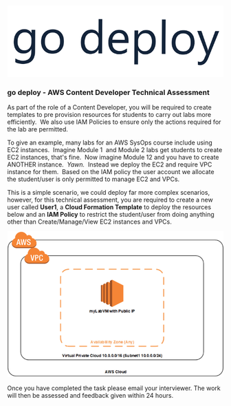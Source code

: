 ![Screenshot](media/logo.png)

### go deploy - AWS Content Developer Technical Assessment

As part of the role of a Content Developer, you will be required to create templates to pre provision resources for students to carry out labs more efficiently.  We also use IAM Policies to ensure only the actions required for the lab are permitted.

To give an example, many labs for an AWS SysOps course include using EC2 instances.  Imagine Module 1  and Module 2 labs get students to create EC2 instances, that's fine.  Now imagine Module 12 and you have to create ANOTHER instance.  *Yawn.*  Instead we deploy the EC2 and require VPC instance for them.  Based on the IAM policy the user account we allocate the student/user is only permitted to manage EC2 and VPCs.

This is a simple scenario, we could deploy far more complex scenarios, however, for this technical assessment, you are required to create a new user called **User1**, a **Cloud Formation Template** to deploy the resources below and an **IAM Policy** to restrict the student/user from doing anything other than Create/Manage/View EC2 instances and VPCs.

<span style="display:block;text-align:center">![Screenshot](media/diagram.png)

Once you have completed the task please email your interviewer.  The work will then be assessed and feedback given within 24 hours.